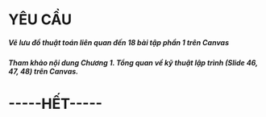 <h1>YÊU CẦU</h1>
<h5>Vẽ lưu đồ thuật toán liên quan đến 18 bài tập phần 1 trên Canvas</h5>
<h5>Tham khảo nội dung Chương 1. Tổng quan về kỹ thuật lập trình (Slide 46, 47, 48) trên Canvas.</h5>


<h1>-----HẾT-----</h1>
